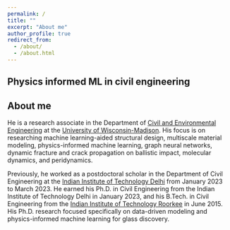 ```yaml
---
permalink: /
title: ""
excerpt: "About me"
author_profile: true
redirect_from:
  - /about/
  - /about.html
---
```


## Physics informed ML in civil engineering


## About me

He is a research associate in the Department of [Civil and Environmental Engineering](https://engineering.wisc.edu/departments/civil-environmental-engineering/) at the [University of Wisconsin-Madison](https://www.wisc.edu/). His focus is on researching machine learning-aided structural design, multiscale material modeling, physics-informed machine learning, graph neural networks, dynamic fracture and crack propagation on ballistic impact, molecular dynamics, and peridynamics.

Previously, he worked as a postdoctoral scholar in the Department of Civil Engineering at the [Indian Institute of Technology Delhi](https://home.iitd.ac.in) from January 2023 to March 2023. He earned his Ph.D. in Civil Engineering from the Indian Institute of Technology Delhi in January 2023, and his B.Tech. in Civil Engineering from the [Indian Institute of Technology Roorkee](https://www.iitr.ac.in) in June 2015. His Ph.D. research focused specifically on data-driven modeling and physics-informed machine learning for glass discovery.
